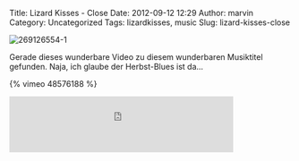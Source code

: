 Title: Lizard Kisses - Close
Date: 2012-09-12 12:29
Author: marvin
Category: Uncategorized
Tags: lizardkisses, music
Slug: lizard-kisses-close

![269126554-1]({static}/images/269126554-1.jpg)

Gerade dieses wunderbare Video zu diesem wunderbaren Musiktitel
gefunden. Naja, ich glaube der Herbst-Blues ist da...

{% vimeo 48576188 %}

<iframe width="400" height="100" style="position: relative; display: block; width: 400px; height: 100px;" src="http://bandcamp.com/EmbeddedPlayer/v=2/track=1681515404/size=venti/bgcol=FFFFFF/linkcol=4285BB/" allowtransparency="true" frameborder="0">[Close
by Lizard Kisses](http://lizardkisses.bandcamp.com/track/close)</iframe>

